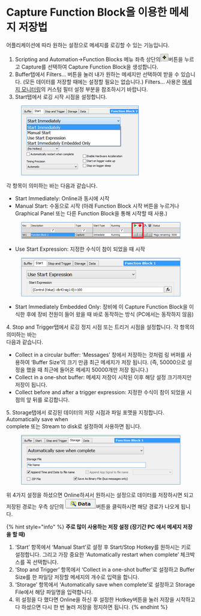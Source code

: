 # Capture Function Block을 이용한 메세지 저장법

어플리케이션에 따라 원하는 설정으로 메세지를 로깅할 수 있는 기능입니다.

1. Scripting and Automation->Function Blocks 메뉴 좌측 상단의![](../.gitbook/assets/2022-01-06-17-20-02.png)버튼을 누르고 Capture를 선택하여 Capture Function Block을 생성합니다.
2. Buffer탭에서 Filters… 버튼을 눌러 내가 원하는 메세지만 선택하여 받을 수 있습니다. (모든 데이터를 저장할 때에는 설정할 필요는 없습니다.) Filters... 사용은 [메세지 모니터링](../시작하기/메세지-모니터링.md)의 커스텀 필터 설정 부분을 참조하시기 바랍니다.
3. Start탭에서 로깅 시작 시점을 설정합니다.

<figure><img src="../.gitbook/assets/Capture-Start (1).png" alt=""><figcaption></figcaption></figure>

&#x20; 각 항목이 의미하는 바는 다음과 같습니다.

* Start Immediately: Online과 동시에 시작
* Manual Start: 수동으로 시작 (아래 Function Block 시작 버튼을 누르거나 Graphical Panel 또는 다른 Function Block을 통해 시작할 때 사용.)

<figure><img src="../.gitbook/assets/FunctionBlocks-Capture.png" alt=""><figcaption></figcaption></figure>

* Use Start Expression: 지정한 수식이 참이 되었을 때 시작

<figure><img src="../.gitbook/assets/Capture-StartExpression (1).png" alt=""><figcaption></figcaption></figure>

* Start Immediately Embedded Only: 장비에 이 Capture Function Block을 이식한 후에 장비 전원이 들어 왔을 때 바로 동작하는 방식 (PC에서는 동작하지 않음)

&#x20; 4\. Stop and Trigger탭에서 로깅 정지 시점 또는 트리거 시점을 설정합니다. 각 항목의 의미하는 바는 \
&#x20;     다음과 같습니다.

* Collect in a circular buffer: ‘Messages’ 창에서 저장하는 것처럼 링 버퍼를 사용하여 ‘Buffer Size’의 크기 만큼 최근 메세지가 저장 됩니다. (즉, 50000으로 설정을 했을 때 최근에 들어온 메세지 50000개만 저장 됩니다.)
* Collect in a one-shot buffer: 메세지 저장이 시작된 이후 해당 설정 크기까지만 저장이 됩니다.
* Collect before and after a trigger expression: 지정한 수식이 참이 되었을 시점의 앞 뒤를 로깅합니다.

&#x20; 5\. Storage탭에서 로깅된 데이터의 저장 시점과 파일 포맷을 지정합니다. Automatically save when\
&#x20;     complete 또는 Stream to disk로 설정하여 사용하면 됩니다.

<figure><img src="../.gitbook/assets/Capture-Storage.png" alt=""><figcaption></figcaption></figure>

위 4가지 설정을 하셨으면 Online하셔서 원하시는 설정으로 데이터를 저장하시면 되고 저장된 경로는 우측 상단의 ![](../.gitbook/assets/2022-02-03-15-04-05.png)버튼을 클릭하시면 해당 경로가 나오게 됩니다.

{% hint style="info" %}
**주로 많이 사용하는 저장 설정 (장기간 PC 에서 메세지 저장을 할 때)**

1. ‘Start’ 항목에서 ‘Manual Start’로 설정 후 Start/Stop Hotkey를 원하시는 키로 설정합니다. 그리고 가장 중요한 ‘Automatically restart when complete’ 체크박스를 꼭 선택합니다.
2. ‘Stop and Trigger’ 항목에서 ‘Collect in a one-shot buffer’로 설정하고 Buffer Size를 한 파일당 저장할 메세지의 개수로 입력을 합니다.
3. ‘Storage’ 항목에서 ‘Automatically save when complete’로 설정하고 Storage File에서 해당 파일명을 입력합니다.
4. 위 설정을 다 했다면 Online을 하신 후 설정한 Hotkey버튼을 눌러 저장을 시작하고 다 하셨으면 다시 한 번 눌러 저장을 정지하면 됩니다.
{% endhint %}
